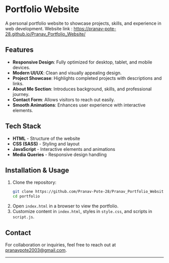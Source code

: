 # Portfolio Website

A personal portfolio website to showcase projects, skills, and experience in web development.
Website link : https://pranav-pote-28.github.io/Pranav_Portfolio_Website/

## Features

- **Responsive Design**: Fully optimized for desktop, tablet, and mobile devices.
- **Modern UI/UX**: Clean and visually appealing design.
- **Project Showcase**: Highlights completed projects with descriptions and links.
- **About Me Section**: Introduces background, skills, and professional journey.
- **Contact Form**: Allows visitors to reach out easily.
- **Smooth Animations**: Enhances user experience with interactive elements.

## Tech Stack

- **HTML** - Structure of the website
- **CSS (SASS)** - Styling and layout
- **JavaScript** - Interactive elements and animations
- **Media Queries** - Responsive design handling

## Installation & Usage

1. Clone the repository:
   ```sh
   git clone https://github.com/Pranav-Pote-28/Pranav_Portfolio_Website.git
   cd portfolio
   ```
2. Open `index.html` in a browser to view the portfolio.
3. Customize content in `index.html`, styles in `style.css`, and scripts in `script.js`.


## Contact
For collaboration or inquiries, feel free to reach out at [pranavpote2003@gmail.com](mailto:pranavpote2003@gmail.com).

---


